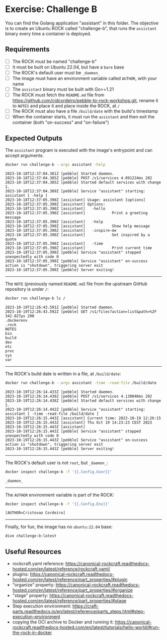 # Exercise: Challenge B

You can find the Golang application "assistant" in this folder. The objective
is to create an Ubuntu ROCK called "challenge-b", that runs the `assistant` binary every time a container is deployed.

## Requirements

- [ ] The ROCK must be named "challenge-b"
- [ ] It must be built on Ubuntu 22.04, but have a `bare` base
- [ ] The ROCK's default user must be `_daemon_`
- [ ] The image must have an environment variable called `AUTHOR`, with your name
- [ ] The `assistant` binary must be built with Go>=1.21
- [ ] The ROCK must fetch the `README.md` file from <https://github.com/cjdcordeiro/pebble-to-rock-workshop.git>, rename it to `NOTES` and place it
and place inside the ROCK, at `/`
- [ ] The ROCK must also have a file `/build/date` with the build's timestamp
- [ ] When the container starts, it must run the `assistant` and then exit
the container (both "on-success" and "on-failure")

## Expected Outputs

The `assistant` program is executed with the image's entrypoint and can accept
arguments:

```bash
docker run challenge-b --args assistant -help
```

```log
2023-10-18T12:37:04.381Z [pebble] Started daemon.
2023-10-18T12:37:04.385Z [pebble] POST /v1/services 4.091224ms 202
2023-10-18T12:37:04.385Z [pebble] Started default services with change 1.
2023-10-18T12:37:04.389Z [pebble] Service "assistant" starting: assistant [ -help ]
2023-10-18T12:37:05.390Z [assistant] Usage: assistant [options]
2023-10-18T12:37:05.390Z [assistant] Options:
2023-10-18T12:37:05.390Z [assistant]   -hello
2023-10-18T12:37:05.390Z [assistant]            Print a greeting message
2023-10-18T12:37:05.390Z [assistant]   -help
2023-10-18T12:37:05.390Z [assistant]            Show help message
2023-10-18T12:37:05.390Z [assistant]   -inspire-me
2023-10-18T12:37:05.390Z [assistant]            Get inspired by a quote
2023-10-18T12:37:05.390Z [assistant]   -time
2023-10-18T12:37:05.390Z [assistant]            Print current time
2023-10-18T12:37:05.390Z [pebble] Service "assistant" stopped unexpectedly with code 0
2023-10-18T12:37:05.390Z [pebble] Service "assistant" on-success action is "shutdown", triggering server exit
2023-10-18T12:37:05.390Z [pebble] Server exiting!
```

---

The `NOTE` (previously named `README.md`) file from the upstream GitHub
repository is under `/`:

```bash
docker run challenge-b ls /
```

```log
2023-10-19T12:26:43.591Z [pebble] Started daemon.
2023-10-19T12:26:43.592Z [pebble] GET /v1/files?action=list&path=%2F 342.027µs 200
.dockerenv
.rock
NOTES
bin
build
dev
etc
proc
sys
var
```

---

The ROCK's build date is written in a file, at `/build/date`:

```bash
docker run challenge-b --args assistant -time -read-file /build/date
```

```log
2023-10-19T12:26:14.433Z [pebble] Started daemon.
2023-10-19T12:26:14.438Z [pebble] POST /v1/services 4.130046ms 202
2023-10-19T12:26:14.438Z [pebble] Started default services with change 1.
2023-10-19T12:26:14.442Z [pebble] Service "assistant" starting: assistant [ -time -read-file /build/date ]
2023-10-19T12:26:15.443Z [assistant] Current time: 2023-10-19 12:26:15
2023-10-19T12:26:15.443Z [assistant] Thu Oct 19 14:23:23 CEST 2023
2023-10-19T12:26:15.443Z [assistant] 
2023-10-19T12:26:15.443Z [pebble] Service "assistant" stopped unexpectedly with code 0
2023-10-19T12:26:15.443Z [pebble] Service "assistant" on-success action is "shutdown", triggering server exit
2023-10-19T12:26:15.443Z [pebble] Server exiting!
```

---

The ROCK's default user is not `root`, but `_daemon_`:

```bash
docker inspect challenge-b -f '{{.Config.User}}'
```

```log
_daemon_
```

---

The `AUTHOR` environment variable is part of the ROCK:

```bash
docker inspect challenge-b -f '{{.Config.Env}}'
```

```log
[AUTHOR=Cristovao Cordeiro]
```

---

Finally, for fun, the image has no `ubuntu:22.04` base:

```bash
dive challenge-b:latest
```

## Useful Resources

- rockcraft.yaml reference: <https://canonical-rockcraft.readthedocs-hosted.com/en/latest/reference/rockcraft.yaml/>
- plugins: <https://canonical-rockcraft.readthedocs-hosted.com/en/latest/reference/part_properties/#plugin>
- "organize" property: <https://canonical-rockcraft.readthedocs-hosted.com/en/latest/reference/part_properties/#organize>
- "stage" property: <https://canonical-rockcraft.readthedocs-hosted.com/en/latest/reference/part_properties/#stage>
- Step execution environment: <https://craft-parts.readthedocs.io/en/latest/reference/parts_steps.html#step-execution-environment>
- copying the OCI archive to Docker and running it: <https://canonical-rockcraft.readthedocs-hosted.com/en/latest/tutorials/hello-world/#run-the-rock-in-docker>
